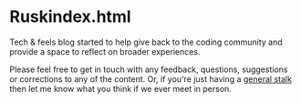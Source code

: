 # Ruskindex.html

Tech & feels blog started to help give back to the coding community and provide a space to reflect on broader experiences.

Please feel free to get in touch with any feedback, questions, suggestions or corrections to any of the content. Or, if you're just having a [general stalk](http://about.me/ruskin) then let me know what you think if we ever meet in person.
